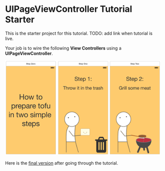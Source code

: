 # UIPageViewController Tutorial Starter

This is the starter project for this tutorial.  TODO: add link when tutorial is live.

Your job is to wire the following **View Controllers** using a **UIPageViewController**.

![three scenes to start](https://raw.githubusercontent.com/ThornTechPublic/Onboarding-With-UIPageViewController-Starter/master/GitHubImages/starterScenes.png)

Here is the [final version](https://github.com/ThornTechPublic/Onboarding-With-UIPageViewController-Final) after going through the tutorial.
